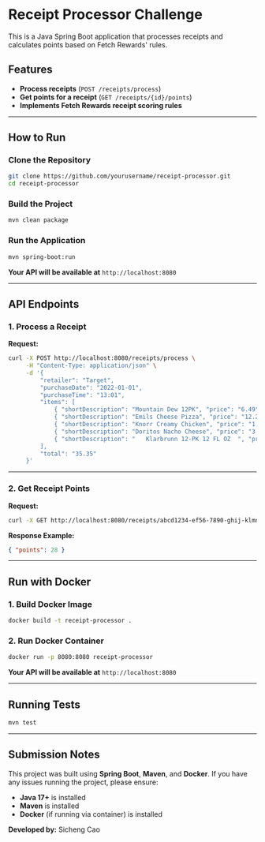 # Receipt Processor Challenge

This is a Java Spring Boot application that processes receipts and calculates points based on Fetch Rewards' rules.

## Features
- **Process receipts** (`POST /receipts/process`)
- **Get points for a receipt** (`GET /receipts/{id}/points`)
- **Implements Fetch Rewards receipt scoring rules**

---

## How to Run

### **Clone the Repository**
```sh
git clone https://github.com/yourusername/receipt-processor.git
cd receipt-processor
```

### **Build the Project**
```sh
mvn clean package
```

### **Run the Application**
```sh
mvn spring-boot:run
```
 **Your API will be available at** `http://localhost:8080`

---

## API Endpoints

### **1. Process a Receipt**
**Request:**
```sh
curl -X POST http://localhost:8080/receipts/process \
     -H "Content-Type: application/json" \
     -d '{
         "retailer": "Target",
         "purchaseDate": "2022-01-01",
         "purchaseTime": "13:01",
         "items": [
             { "shortDescription": "Mountain Dew 12PK", "price": "6.49" },
             { "shortDescription": "Emils Cheese Pizza", "price": "12.25" },
             { "shortDescription": "Knorr Creamy Chicken", "price": "1.26" },
             { "shortDescription": "Doritos Nacho Cheese", "price": "3.35" },
             { "shortDescription": "   Klarbrunn 12-PK 12 FL OZ  ", "price": "12.00" }
         ],
         "total": "35.35"
     }'
```

---

### **2. Get Receipt Points**
**Request:**
```sh
curl -X GET http://localhost:8080/receipts/abcd1234-ef56-7890-ghij-klmnopqrstuv/points
```

**Response Example:**
```json
{ "points": 28 }
```

---

##  Run with Docker
### **1. Build Docker Image**
```sh
docker build -t receipt-processor .
```

### **2. Run Docker Container**
```sh
docker run -p 8080:8080 receipt-processor
```
**Your API will be available at** `http://localhost:8080`

---

## Running Tests
```sh
mvn test
```

---

## Submission Notes
This project was built using **Spring Boot**, **Maven**, and **Docker**. If you have any issues running the project, please ensure:
- **Java 17+** is installed
- **Maven** is installed
- **Docker** (if running via container) is installed

**Developed by:** Sicheng Cao
